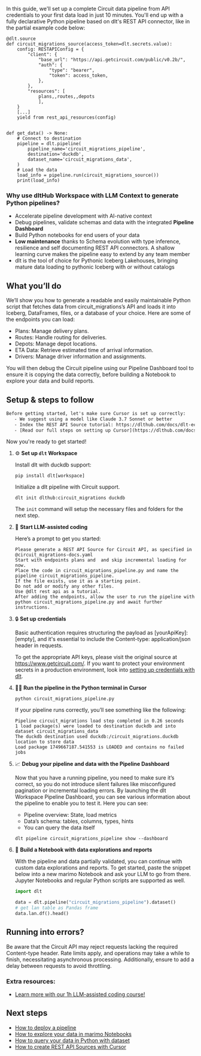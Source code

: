 In this guide, we'll set up a complete Circuit data pipeline from API credentials to your first data load in just 10 minutes. You'll end up with a fully declarative Python pipeline based on dlt's REST API connector, like in the partial example code below:

```python-outcome
@dlt.source
def circuit_migrations_source(access_token=dlt.secrets.value):
    config: RESTAPIConfig = {
        "client": {
            "base_url": "https://api.getcircuit.com/public/v0.2b/",
            "auth": {
                "type": "bearer",
                "token": access_token,
            },
        },
        "resources": [
            plans,,routes,,depots
            ],
    }
    [...]
    yield from rest_api_resources(config)


def get_data() -> None:
    # Connect to destination
    pipeline = dlt.pipeline(
        pipeline_name='circuit_migrations_pipeline',
        destination='duckdb',
        dataset_name='circuit_migrations_data', 
    )
    # Load the data
    load_info = pipeline.run(circuit_migrations_source())
    print(load_info) 
```

### Why use dltHub Workspace with LLM Context to generate Python pipelines?

- Accelerate pipeline development with AI-native context
- Debug pipelines, validate schemas and data with the integrated **Pipeline Dashboard**
- Build Python notebooks for end users of your data
- **Low maintenance** thanks to Schema evolution with type inference, resilience and self documenting REST API connectors. A shallow learning curve makes the pipeline easy to extend by any team member
- dlt is the tool of choice for Pythonic Iceberg Lakehouses, bringing mature data loading to pythonic Iceberg with or without catalogs

## What you’ll do

We’ll show you how to generate a readable and easily maintainable Python script that fetches data from circuit_migrations’s API and loads it into Iceberg, DataFrames, files, or a database of your choice. Here are some of the endpoints you can load:

- Plans: Manage delivery plans.
- Routes: Handle routing for deliveries.
- Depots: Manage depot locations.
- ETA Data: Retrieve estimated time of arrival information.
- Drivers: Manage driver information and assignments.

You will then debug the Circuit pipeline using our Pipeline Dashboard tool to ensure it is copying the data correctly, before building a Notebook to explore your data and build reports.

## Setup & steps to follow

```default
Before getting started, let's make sure Cursor is set up correctly:
   - We suggest using a model like Claude 3.7 Sonnet or better
   - Index the REST API Source tutorial: https://dlthub.com/docs/dlt-ecosystem/verified-sources/rest_api/ and add it to context as **@dlt rest api**
   - [Read our full steps on setting up Cursor](https://dlthub.com/docs/dlt-ecosystem/llm-tooling/cursor-restapi#23-configuring-cursor-with-documentation)
```

Now you're ready to get started!

1. ⚙️ **Set up `dlt` Workspace**
    
    Install dlt with duckdb support:
    ```shell
    pip install dlt[workspace]
    ```

    Initialize a dlt pipeline with Circuit support.
    ```shell
    dlt init dlthub:circuit_migrations duckdb
    ```

    The `init` command will setup the necessary files and folders for the next step.
    
2. 🤠 **Start LLM-assisted coding**
    
    Here’s a prompt to get you started:
    
    ```prompt
    Please generate a REST API Source for Circuit API, as specified in @circuit_migrations-docs.yaml 
    Start with endpoints plans and  and skip incremental loading for now. 
    Place the code in circuit_migrations_pipeline.py and name the pipeline circuit_migrations_pipeline. 
    If the file exists, use it as a starting point. 
    Do not add or modify any other files. 
    Use @dlt rest api as a tutorial. 
    After adding the endpoints, allow the user to run the pipeline with python circuit_migrations_pipeline.py and await further instructions.
    ```

    
3. 🔒 **Set up credentials** 
    
    Basic authentication requires structuring the payload as [yourApiKey]:[empty], and it's essential to include the Content-type: application/json header in requests.
    
    To get the appropriate API keys, please visit the original source at https://www.getcircuit.com/.
    If you want to protect your environment secrets in a production environment, look into [setting up credentials with dlt](https://dlthub.com/docs/walkthroughs/add_credentials).
    
4. 🏃‍♀️ **Run the pipeline in the Python terminal in Cursor**
    
    ```shell
    python circuit_migrations_pipeline.py
    ```
    
    If your pipeline runs correctly, you’ll see something like the following:
    
    ```shell
    Pipeline circuit_migrations load step completed in 0.26 seconds
    1 load package(s) were loaded to destination duckdb and into dataset circuit_migrations_data
    The duckdb destination used duckdb:/circuit_migrations.duckdb location to store data
    Load package 1749667187.541553 is LOADED and contains no failed jobs
    ```
    
5. 📈 **Debug your pipeline and data with the Pipeline Dashboard**

    Now that you have a running pipeline, you need to make sure it’s correct, so you do not introduce silent failures like misconfigured pagination or incremental loading errors. By launching the dlt Workspace Pipeline Dashboard, you can see various information about the pipeline to enable you to test it. Here you can see:
    - Pipeline overview: State, load metrics
    - Data’s schema: tables, columns, types, hints
    - You can query the data itself
    
    ```shell
    dlt pipeline circuit_migrations_pipeline show --dashboard
    ```
    
6. 🐍 **Build a Notebook with data explorations and reports**

    With the pipeline and data partially validated, you can continue with custom data explorations and reports. To get started, paste the snippet below into a new marimo Notebook and ask your LLM to go from there. Jupyter Notebooks and regular Python scripts are supported as well.

    
    ```python
    import dlt

   data = dlt.pipeline("circuit_migrations_pipeline").dataset()
   # get lan table as Pandas frame
   data.lan.df().head()
    ```

## Running into errors?

Be aware that the Circuit API may reject requests lacking the required Content-type header. Rate limits apply, and operations may take a while to finish, necessitating asynchronous processing. Additionally, ensure to add a delay between requests to avoid throttling.

### Extra resources:

- [Learn more with our 1h LLM-assisted coding course!](https://www.youtube.com/watch?v=GGid70rnJuM)

## Next steps

- [How to deploy a pipeline](https://dlthub.com/docs/walkthroughs/deploy-a-pipeline)
- [How to explore your data in marimo Notebooks](https://dlthub.com/docs/general-usage/dataset-access/marimo)
- [How to query your data in Python with dataset](https://dlthub.com/docs/general-usage/dataset-access/dataset)
- [How to create REST API Sources with Cursor](https://dlthub.com/docs/dlt-ecosystem/llm-tooling/cursor-restapi)